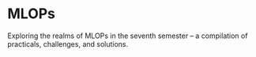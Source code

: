 # MLOPs
Exploring the realms of MLOPs in the seventh semester – a compilation of practicals, challenges, and solutions.
